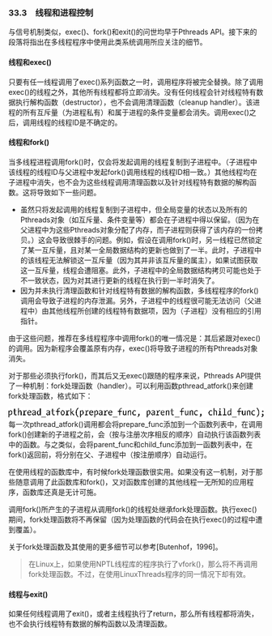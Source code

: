 ### 33.3　线程和进程控制

与信号机制类似，exec()、fork()和exit()的问世均早于Pthreads API。接下来的段落将指出在多线程程序中使用此类系统调用所应关注的细节。

#### 线程和exec()

只要有任一线程调用了exec()系列函数之一时，调用程序将被完全替换。除了调用exec()的线程之外，其他所有线程都将立即消失。没有任何线程会针对线程特有数据执行解构函数（destructor），也不会调用清理函数（cleanup handler）。该进程的所有互斥量（为进程私有）和属于进程的条件变量都会消失。调用exec()之后，调用线程的线程ID是不确定的。

#### 线程和fork()

当多线程进程调用fork()时，仅会将发起调用的线程复制到子进程中。（子进程中该线程的线程ID与父进程中发起fork()调用线程的线程ID相一致。）其他线程均在子进程中消失，也不会为这些线程调用清理函数以及针对线程特有数据的解构函数。这将导致如下一些问题。

+ 虽然只将发起调用的线程复制到子进程中，但全局变量的状态以及所有的Pthreads对象（如互斥量、条件变量等）都会在子进程中得以保留。（因为在父进程中为这些Pthreads对象分配了内存，而子进程则获得了该内存的一份拷贝。）这会导致很棘手的问题。例如，假设在调用fork()时，另一线程已然锁定了某一互斥量，且对某一全局数据结构的更新也做到了一半。此时，子进程中的该线程无法解锁这一互斥量（因为其并非该互斥量的属主），如果试图获取这一互斥量，线程会遭阻塞。此外，子进程中的全局数据结构拷贝可能也处于不一致状态，因为对其进行更新的线程在执行到一半时消失了。
+ 因为并未执行清理函数和针对线程特有数据的解构函数，多线程程序的fork()调用会导致子进程的内存泄漏。另外，子进程中的线程很可能无法访问（父进程中）由其他线程所创建的线程特有数据项，因为（子进程）没有相应的引用指针。

由于这些问题，推荐在多线程程序中调用fork()的唯一情况是：其后紧跟对exec()的调用。因为新程序会覆盖原有内存，exec()将导致子进程的所有Pthreads对象消失。

对于那些必须执行fork()，而其后又无exec()跟随的程序来说，Pthreads API提供了一种机制：fork处理函数（handler）。可以利用函数pthread_atfork()来创建fork处理函数，格式如下：



![860.png](../images/860.png)
每一次pthread_atfork()调用都会将prepare_func添加到一个函数列表中，在调用fork()创建新的子进程之前，会（按与注册次序相反的顺序）自动执行该函数列表中的函数。与之类似，会将parent_func和child_func添加到一函数列表中，在fork()返回前，将分别在父、子进程中（按注册顺序）自动运行。

在使用线程的函数库中，有时候fork处理函数很实用。如果没有这一机制，对于那些随意调用了此函数库和fork()，又对函数库创建的其他线程一无所知的应用程序，函数库还真是无计可施。

调用fork()所产生的子进程从调用fork()的线程处继承fork处理函数。执行exec()期间，fork处理函数将不再保留（因为处理函数的代码会在执行exec()的过程中遭到覆盖）。

关于fork处理函数及其使用的更多细节可以参考[Butenhof，1996]。

> 在Linux上，如果使用NPTL线程库的程序执行了vfork()，那么将不再调用fork处理函数。不过，在使用LinuxThreads程序的同一情况下却有效。

#### 线程与exit()

如果任何线程调用了exit()，或者主线程执行了return，那么所有线程都将消失，也不会执行线程特有数据的解构函数以及清理函数。

